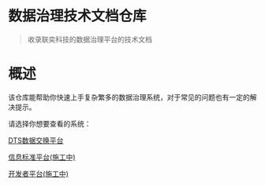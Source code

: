 # 数据治理技术文档仓库

> 收录联奕科技的数据治理平台的技术文档

# 概述

该仓库能帮助你快速上手复杂繁多的数据治理系统，对于常见的问题也有一定的解决提示。

请选择你想要查看的系统：

[DTS数据交换平台](DTS使用手册.md)

[信息标准平台(施工中)](信息标准平台使用手册.md)

[开发者平台(施工中)](开发者平台使用手册.md)

